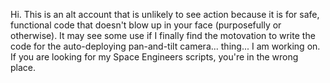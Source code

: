 Hi. This is an alt account that is unlikely to see action because it is for safe, functional code that doesn't blow up in your face (purposefully or otherwise).
It may see some use if I finally find the motovation to write the code for the auto-deploying pan-and-tilt camera... thing... I am working on. If you are looking for my Space Engineers scripts, you're in the wrong place.
